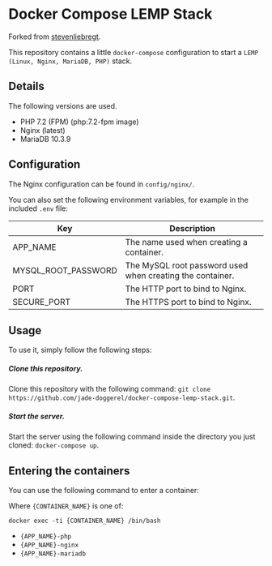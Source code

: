 # Docker Compose LEMP Stack

Forked from [stevenliebregt](https://github.com/stevenliebregt/docker-compose-lemp-stack).

This repository contains a little `docker-compose` configuration to start a `LEMP (Linux, Nginx, MariaDB, PHP)` stack.

## Details

The following versions are used.

* PHP 7.2 (FPM) (php:7.2-fpm image)
* Nginx (latest)
* MariaDB 10.3.9

## Configuration

The Nginx configuration can be found in `config/nginx/`.

You can also set the following environment variables, for example in the included `.env` file:

| Key | Description |
|-----|-------------|
|APP_NAME|The name used when creating a container.|
|MYSQL_ROOT_PASSWORD|The MySQL root password used when creating the container.|
|PORT|The HTTP port to bind to Nginx.|
|SECURE_PORT|The HTTPS port to bind to Nginx.|

## Usage

To use it, simply follow the following steps:

##### Clone this repository.

Clone this repository with the following command: `git clone https://github.com/jade-doggerel/docker-compose-lemp-stack.git`.

##### Start the server.

Start the server using the following command inside the directory you just cloned: `docker-compose up`.

## Entering the containers

You can use the following command to enter a container:

Where `{CONTAINER_NAME}` is one of:

`docker exec -ti {CONTAINER_NAME} /bin/bash`

* `{APP_NAME}-php`
* `{APP_NAME}-nginx`
* `{APP_NAME}-mariadb`
